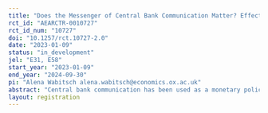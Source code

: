 ```yaml
---
title: "Does the Messenger of Central Bank Communication Matter? Effects on Belief Updating."
rct_id: "AEARCTR-0010727"
rct_id_num: "10727"
doi: "10.1257/rct.10727-2.0"
date: "2023-01-09"
status: "in_development"
jel: "E31, E58"
start_year: "2023-01-09"
end_year: "2024-09-30"
pi: "Alena Wabitsch alena.wabitsch@economics.ox.ac.uk"
abstract: "Central bank communication has been used as a monetary policy tool to - amongst others - influence inflation expectations. This paper studies whether the source (i.e. the messenger) of central bank communication matters for communication to be effective. Further, this trial looks into the existence of potential "ingroup" effects, where the effectiveness of communication is altered because of shared attributes of the receiver and messenger of the communication. "
layout: registration
---
```


